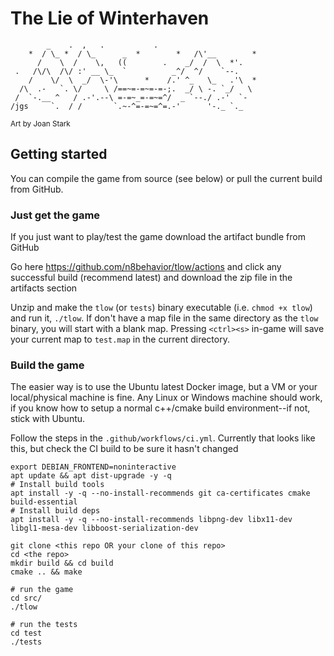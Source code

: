 # The Lie of Winterhaven


```
        _    .  ,   .           .
    *  / \_ *  / \_      _  *        *   /\'__        *
      /    \  /    \,   ((        .    _/  /  \  *'.
 .   /\/\  /\/ :' __ \_  `          _^/  ^/    `--.
    /    \/  \  _/  \-'\      *    /.' ^_   \_   .'\  *
  /\  .-   `. \/     \ /==~=-=~=-=-;.  _/ \ -. `_/   \
 /  `-.__ ^   / .-'.--\ =-=~_=-=~=^/  _ `--./ .-'  `-
/jgs     `.  / /       `.~-^=-=~=^=.-'      '-._ `._
```
<sup>Art by Joan Stark<sup>

## Getting started
You can compile the game from source (see below) or pull the current build from GitHub.
### Just get the game
If you just want to play/test the game download the artifact bundle from GitHub

Go here https://github.com/n8behavior/tlow/actions and click any successful build (recommend latest) and download the zip file in the artifacts section

Unzip and make the `tlow` (or `tests`) binary executable (i.e. `chmod +x tlow`) and run it, `./tlow`. If don't have a map file in the same directory as the `tlow` binary, you will start with a blank map.  Pressing `<ctrl><s>` in-game will save your current map to `test.map` in the current directory.

### Build the game
The easier way is to use the Ubuntu latest Docker image, but a VM or your local/physical machine is fine.  Any Linux or Windows machine should work, if you know how to setup a normal c++/cmake build environment--if not, stick with Ubuntu.

Follow the steps in the `.github/workflows/ci.yml`.  Currently that looks like this, but check the CI build to be sure it hasn't changed

```shell
export DEBIAN_FRONTEND=noninteractive
apt update && apt dist-upgrade -y -q
# Install build tools
apt install -y -q --no-install-recommends git ca-certificates cmake build-essential
# Install build deps
apt install -y -q --no-install-recommends libpng-dev libx11-dev libgl1-mesa-dev libboost-serialization-dev

git clone <this repo OR your clone of this repo>
cd <the repo>
mkdir build && cd build
cmake .. && make

# run the game
cd src/
./tlow

# run the tests
cd test
./tests
```
